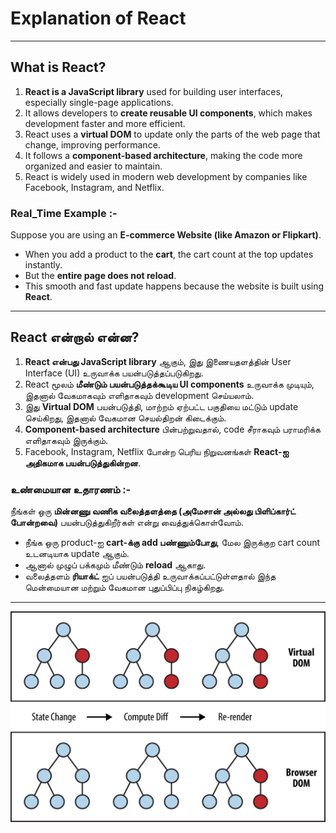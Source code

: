 # Explanation of React

---

## What is React?

1. **React is a JavaScript library** used for building user interfaces, especially single-page applications.  
2. It allows developers to **create reusable UI components**, which makes development faster and more efficient.  
3. React uses a **virtual DOM** to update only the parts of the web page that change, improving performance.  
4. It follows a **component-based architecture**, making the code more organized and easier to maintain.  
5. React is widely used in modern web development by companies like Facebook, Instagram, and Netflix.  

### Real_Time Example :-
Suppose you are using an **E-commerce Website (like Amazon or Flipkart)**.  
- When you add a product to the **cart**, the cart count at the top updates instantly.  
- But the **entire page does not reload**.  
- This smooth and fast update happens because the website is built using **React**.  

---

## React என்றால் என்ன?

1. **React என்பது JavaScript library** ஆகும், இது இணையதளத்தின் User Interface (UI) உருவாக்க பயன்படுத்தப்படுகிறது.  
2. React மூலம் **மீண்டும் பயன்படுத்தக்கூடிய UI components** உருவாக்க முடியும், இதனால் வேகமாகவும் எளிதாகவும் development செய்யலாம்.  
3. இது **Virtual DOM** பயன்படுத்தி, மாற்றம் ஏற்பட்ட பகுதியை மட்டும் update செய்கிறது, இதனால் வேகமான செயல்திறன் கிடைக்கும்.  
4. **Component-based architecture** பின்பற்றுவதால், code சீராகவும் பராமரிக்க எளிதாகவும் இருக்கும்.  
5. Facebook, Instagram, Netflix போன்ற பெரிய நிறுவனங்கள் **React-ஐ அதிகமாக பயன்படுத்துகின்றன**.  

### உண்மையான உதாரணம் :-
நீங்கள் ஒரு **மின்னணு வணிக வலைத்தளத்தை (அமேசான் அல்லது பிளிப்கார்ட் போன்றவை)** பயன்படுத்துகிறீர்கள் என்று வைத்துக்கொள்வோம்.
- நீங்க ஒரு product-ஐ **cart-க்கு add பண்ணும்போது**, மேல இருக்குற cart count உடனடியாக update ஆகும்.  
- ஆனால் முழுப் பக்கமும் மீண்டும் **reload** ஆகாது.
- வலைத்தளம் **ரியாக்ட்** ஐப் பயன்படுத்தி உருவாக்கப்பட்டுள்ளதால் இந்த மென்மையான மற்றும் வேகமான புதுப்பிப்பு நிகழ்கிறது.

---

![alt text](image.png)